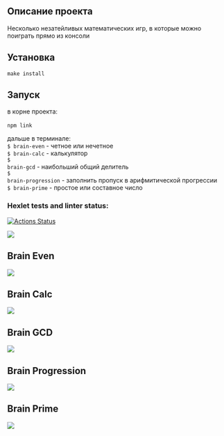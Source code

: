 <h2>Описание проекта</h2>
Несколько незатейливых математических игр, в которые можно поиграть прямо из консоли

<h2>Установка</h2>
<code>make install</code>

<h2>Запуск</h2>
в корне проекта:<br><br>
<code>npm link</code>

дальше в терминале:<br>
<code>$ brain-even</code> - четное или нечетное<br>
<code>$ brain-calc</code> - калькулятор<br>
<code>$ brain-gcd</code> - наибольший общий делитель<br>
<code>$ brain-progression</code> - заполнить пропуск в арифмитической прогрессии<br>
<code>$ brain-prime</code> - простое или составное число<br>

### Hexlet tests and linter status:
[![Actions Status](https://github.com/rdsid/js-starter-project-44/actions/workflows/hexlet-check.yml/badge.svg)](https://github.com/rdsid/js-starter-project-44/actions)

<a href="https://codeclimate.com/github/rdsid/hexlet-git/maintainability"><img src="https://api.codeclimate.com/v1/badges/5b4750a40565006ed535/maintainability" /></a><br>
<h2>Brain Even</h2>
<a href="https://asciinema.org/a/QOBZFSY8iAEXaBjIzCc0Sg4pN" target="_blank"><img src="https://asciinema.org/a/QOBZFSY8iAEXaBjIzCc0Sg4pN.svg" /></a><br>
<h2>Brain Calc</h2>
<a href="https://asciinema.org/a/2PhFuCMNGpMTU53nlOtPmqzvA" target="_blank"><img src="https://asciinema.org/a/2PhFuCMNGpMTU53nlOtPmqzvA.svg" /></a>
<h2>Brain GCD</h2>
<a href="https://asciinema.org/a/FWcgwCku0OvVdD8PA8t7hwGho" target="_blank"><img src="https://asciinema.org/a/FWcgwCku0OvVdD8PA8t7hwGho.svg" /></a>
<h2>Brain Progression</h2>
<a href="https://asciinema.org/a/fIrEYKpUixWUX074kMSnIkDHE" target="_blank"><img src="https://asciinema.org/a/fIrEYKpUixWUX074kMSnIkDHE.svg" /></a>
<h2>Brain Prime</h2>
<a href="https://asciinema.org/a/2CmBB2e5jKssxQSIjPewM4z1U" target="_blank"><img src="https://asciinema.org/a/2CmBB2e5jKssxQSIjPewM4z1U.svg" /></a>
